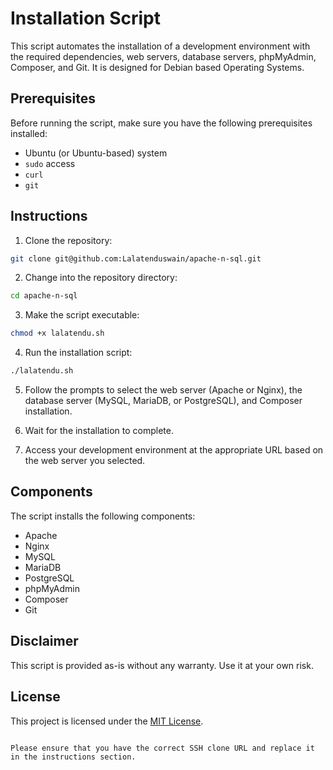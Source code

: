 # Installation Script

This script automates the installation of a development environment with the required dependencies, web servers, database servers, phpMyAdmin, Composer, and Git. It is designed for Debian based Operating Systems.

## Prerequisites

Before running the script, make sure you have the following prerequisites installed:

- Ubuntu (or Ubuntu-based) system
- `sudo` access
- `curl`
- `git`

## Instructions

1. Clone the repository:

```bash
git clone git@github.com:Lalatenduswain/apache-n-sql.git
```

2. Change into the repository directory:

```bash
cd apache-n-sql
```

3. Make the script executable:

```bash
chmod +x lalatendu.sh
```

4. Run the installation script:

```bash
./lalatendu.sh
```

5. Follow the prompts to select the web server (Apache or Nginx), the database server (MySQL, MariaDB, or PostgreSQL), and Composer installation.

6. Wait for the installation to complete.

7. Access your development environment at the appropriate URL based on the web server you selected.

## Components

The script installs the following components:

- Apache
- Nginx
- MySQL
- MariaDB
- PostgreSQL
- phpMyAdmin
- Composer
- Git

## Disclaimer

This script is provided as-is without any warranty. Use it at your own risk.

## License

This project is licensed under the [MIT License](LICENSE).
```

Please ensure that you have the correct SSH clone URL and replace it in the instructions section.
